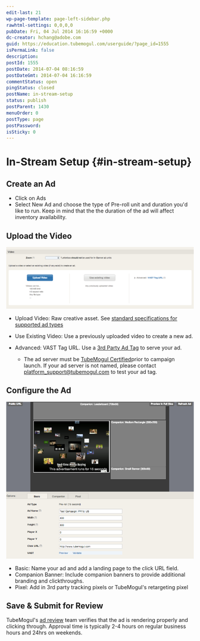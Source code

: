 ```yaml
---
edit-last: 21
wp-page-template: page-left-sidebar.php
rawhtml-settings: 0,0,0,0
pubDate: Fri, 04 Jul 2014 16:16:59 +0000
dc-creator: hchang@adobe.com
guid: https://education.tubemogul.com/userguide/?page_id=1555
isPermaLink: false
description: 
postId: 1555
postDate: 2014-07-04 08:16:59
postDateGmt: 2014-07-04 16:16:59
commentStatus: open
pingStatus: closed
postName: in-stream-setup
status: publish
postParent: 1430
menuOrder: 0
postType: page
postPassword: 
isSticky: 0
---
```


# In-Stream Setup {#in-stream-setup}

## Create an Ad

* Click on Ads
* Select New Ad and choose the type of Pre-roll unit and duration you'd like to run. Keep in mind that the the duration of the ad will affect inventory availability.

## Upload the Video
  
[ ![instream uploader](assets/instream-uploader.png)](assets/instream-uploader.png)

* Upload Video: Raw creative asset. See [standard specifications for supported ad types](https://www.tubemogul.com/ad-specs/)
* Use Existing Video: Use a previously uploaded video to create a new ad.
* Advanced: VAST Tag URL. Use a [3rd Party Ad Tag](3rd-party-tracking-adserving/ad-tags.md) to serve your ad.

    * The ad server must be [TubeMogul Certified](https://www.tubemogul.com/company/partners/ad-serving-and-rich-media/)prior to campaign launch. If your ad server is not named, please contact [platform_support@tubemogul.com](mailto:playtimesupport@tubemogul.com) to test your ad tag.

## Configure the Ad
  
[ ![Ad Configurator](assets/ad-configurator.png)](assets/ad-configurator.png)

* Basic: Name your ad and add a landing page to the click URL field.
* Companion Banner: Include companion banners to provide additional branding and clickthroughs.
* Pixel: Add in 3rd party tracking pixels or TubeMogul's retargeting pixel

## Save & Submit for Review
  
TubeMogul's [ad review](ad-reviews.md) team verifies that the ad is rendering properly and clicking through. Approval time is typically 2-4 hours on regular business hours and 24hrs on weekends. 
